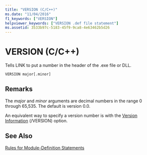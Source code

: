 ```yaml
---
title: "VERSION (C/C++)"
ms.date: "11/04/2016"
f1_keywords: ["VERSION"]
helpviewer_keywords: ["VERSION .def file statement"]
ms.assetid: 3533b97c-5183-45f9-9ca8-4e63462b5d26
---
```

# VERSION (C/C++)

Tells LINK to put a number in the header of the .exe file or DLL.

```
VERSION major[.minor]
```

## Remarks

The *major* and *minor* arguments are decimal numbers in the range 0 through 65,535. The default is version 0.0.

An equivalent way to specify a version number is with the [Version Information](../../build/reference/version-version-information.md) (/VERSION) option.

## See Also

[Rules for Module-Definition Statements](../../build/reference/rules-for-module-definition-statements.md)